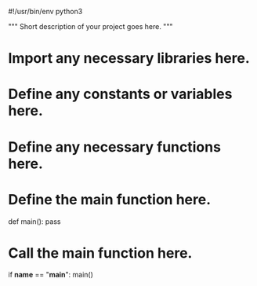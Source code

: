 #!/usr/bin/env python3

"""
Short description of your project goes here.
"""

# Import any necessary libraries here.

# Define any constants or variables here.

# Define any necessary functions here.

# Define the main function here.
def main():
    pass

# Call the main function here.
if __name__ == "__main__":
    main()
